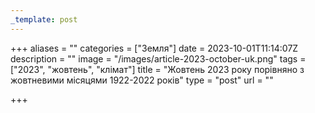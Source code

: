 ```yaml
---
_template: post
---
```





+++
aliases = ""
categories = ["Земля"]
date = 2023-10-01T11:14:07Z
description = ""
image = "/images/article-2023-october-uk.png"
tags = ["2023", "жовтень", "клiмат"]
title = "Жовтень 2023 року порівняно з жовтневими місяцями 1922-2022 років"
type = "post"
url = ""

+++
